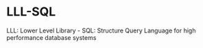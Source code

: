 # LLL-SQL
LLL: Lower Level Library - SQL: Structure Query Language for high performance database systems
